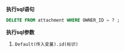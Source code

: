 <p class="panel-title"><b>执行sql语句</b></p>

```sql
DELETE FROM attachment WHERE OWNER_ID = ? ;

```

<p class="panel-title"><b>执行sql参数</b></p>

1. `Default(传入变量).id(标识)`

